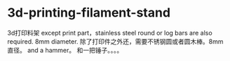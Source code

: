 # 3d-printing-filament-stand
3d打印料架
except print part，stainless steel round or log bars are also required. 8mm diameter.
除了打印件之外还，需要不锈钢圆或者圆木棒。8mm直径。
and a hammer。
和一把锤子。。。。
